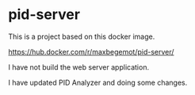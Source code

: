 # pid-server

This is a project based on this docker image.

https://hub.docker.com/r/maxbegemot/pid-server/

I have not build the web server application.

I have updated PID Analyzer and doing some changes.
